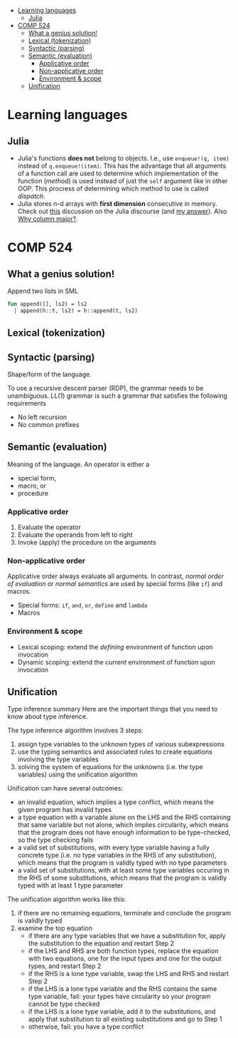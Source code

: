 - [Learning languages](#learning-languages)
  - [Julia](#julia)
- [COMP 524](#comp-524)
  - [What a genius solution!](#what-a-genius-solution)
  - [Lexical (tokenization)](#lexical-tokenization)
  - [Syntactic (parsing)](#syntactic-parsing)
  - [Semantic (evaluation)](#semantic-evaluation)
    - [Applicative order](#applicative-order)
    - [Non-applicative order](#non-applicative-order)
    - [Environment & scope](#environment--scope)
  - [Unification](#unification)

# Learning languages

## Julia

- Julia's functions **does not** belong to objects. I.e., use `enqueue!(q, item)` instead of `q.enqueue!(item)`. This has the advantage that all arguments of a function call are used to determine which implementation of the function (*method*) is used instead of just the `self` argument like in other OOP. This procress of determining which method to use is called *dispatch*.
- Julia stores n-d arrays with **first dimension** consecutive in memory. Check out [this](https://discourse.julialang.org/t/for-i-1-m-j-1-n-discrepancy-loop-vs-comprehension-generator/75659/25) discussion on the Julia discourse (and [my answer](https://discourse.julialang.org/t/for-i-1-m-j-1-n-discrepancy-loop-vs-comprehension-generator/75659/26?u=shengjiex98)). Also [Why column major?](https://discourse.julialang.org/t/why-column-major/24374/30).

# COMP 524

## What a genius solution!
Append two lists in SML
```SML
fun append([], ls2) = ls2
  | append(h::t, ls2) = h::append(t, ls2)
```

## Lexical (tokenization)

## Syntactic (parsing)

Shape/form of the language.

To use a recursive descent parser (RDP), the grammar needs to be unambiguous. LL(1) grammar is such a grammar that satisfies the following requirements

- No left recursion
- No common prefixes

## Semantic (evaluation)

Meaning of the language. An operator is either a

- special form,
- macro, or
- procedure

### Applicative order

1. Evaluate the operator
2. Evaluate the operands from left to right
3. Invoke (apply) the procedure on the arguments

### Non-applicative order

Applicative order always evaluate all arguments. In contrast, *normal order of evaluation* or *normal semantics* are used by special forms (like `if`) and macros.

- Special forms: `if`, `and`, `or`, `define` and `lambda`
- Macros

### Environment & scope

- Lexical scoping: extend the *defining* environment of function upon invocation
- Dynamic scoping: extend the *current* environment of function upon invocation

## Unification

Type inference summary
Here are the important things that you need to know about type inference.

The type inference algorithm involves 3 steps:

1. assign type variables to the unknown types of various subexpressions
2. use the typing semantics and associated rules to create equations involving the type variables
3. solving the system of equations for the unknowns (i.e. the type variables) using the unification algorithm

Unification can have several outcomes:

- an invalid equation, which implies a type conflict, which means the given program has invalid types
- a type equation with a variable alone on the LHS and the RHS containing that same variable but not alone, which implies circularity, which means that the program does not have enough information to be type-checked, so the type checking fails
- a valid set of substitutions, with every type variable having a fully concrete type (i.e. no type variables in the RHS of any substitution), which means that the program is validly typed with no type parameters
- a valid set of substitutions, with at least some type variables occuring in the RHS of some substitutions, which means that the program is validly typed with at least 1 type parameter

The unification algorithm works like this:

1. if there are no remaining equations, terminate and conclude the program is validly typed
2. examine the top equation
    - if there are any type variables that we have a substitution for, apply the substitution to the equation and restart Step 2
    - if the LHS and RHS are both function types, replace the equation with two equations, one for the input types and one for the output types, and restart Step 2
    - if the RHS is a lone type variable, swap the LHS and RHS and restart Step 2
    - if the LHS is a lone type variable and the RHS contains the same type variable, fail: your types have circularity so your program cannot be type checked
    - if the LHS is a lone type variable, add it to the substitutions, and apply that substitution to all existing substitutions and go to Step 1
    - otherwise, fail: you have a type conflict